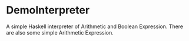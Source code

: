 # DemoInterpreter
A simple Haskell interpreter of Arithmetic and Boolean Expression. There are also some simple Arithmetic Expression.
